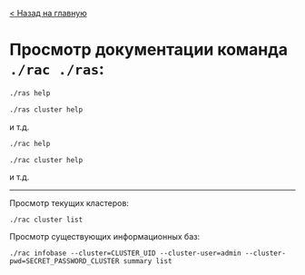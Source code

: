 [< Назад на главную](README.md)

# Просмотр документации команда `./rac ./ras`:

```bash
./ras help
```

```bash
./ras cluster help
```

и т.д.

```bash
./rac help
```

```bash
./rac cluster help
```

и т.д.

---

Просмотр текущих кластеров:

```
./rac cluster list
```

Просмотр существующих информационных баз:

```
./rac infobase --cluster=CLUSTER_UID --cluster-user=admin --cluster-pwd=SECRET_PASSWORD_CLUSTER summary list
```
